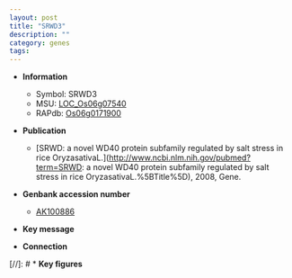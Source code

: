 ```yaml
---
layout: post
title: "SRWD3"
description: ""
category: genes
tags: 
---
```


* **Information**  
    + Symbol: SRWD3  
    + MSU: [LOC_Os06g07540](http://rice.plantbiology.msu.edu/cgi-bin/ORF_infopage.cgi?orf=LOC_Os06g07540)  
    + RAPdb: [Os06g0171900](http://rapdb.dna.affrc.go.jp/viewer/gbrowse_details/irgsp1?name=Os06g0171900)  

* **Publication**  
    + [SRWD: a novel WD40 protein subfamily regulated by salt stress in rice OryzasativaL.](http://www.ncbi.nlm.nih.gov/pubmed?term=SRWD: a novel WD40 protein subfamily regulated by salt stress in rice OryzasativaL.%5BTitle%5D), 2008, Gene.

* **Genbank accession number**  
    + [AK100886](http://www.ncbi.nlm.nih.gov/nuccore/AK100886)

* **Key message**  

* **Connection**  

[//]: # * **Key figures**  


